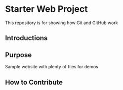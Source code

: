 # Starter Web Project

This repository is for showing how Git and GitHub work

## Introductions

## Purpose

Sample website with plenty of files for demos

## How to Contribute
